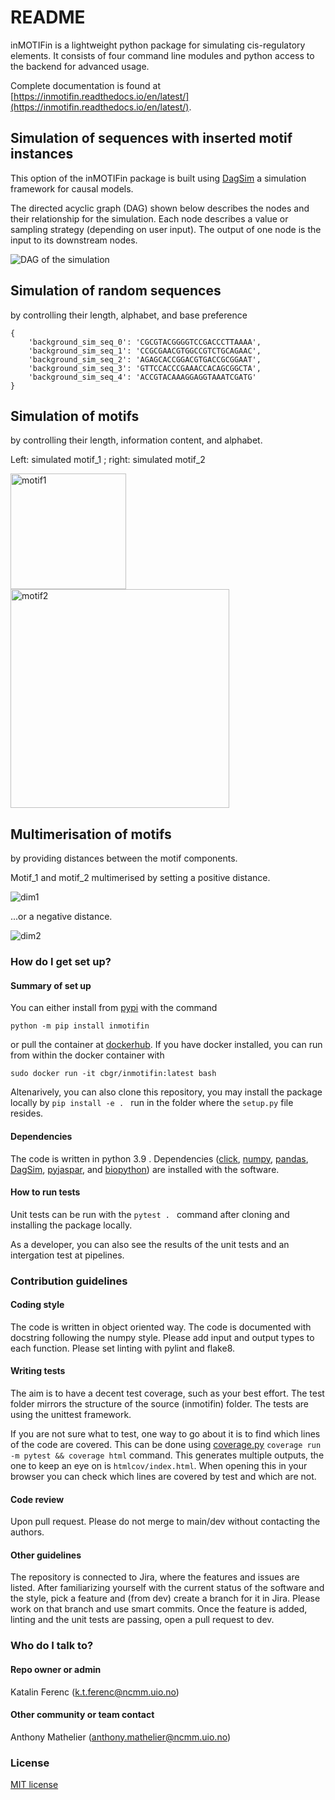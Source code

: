 # README #

inMOTIFin is a lightweight python package for simulating cis-regulatory elements.
It consists of four command line modules and python access to the backend for advanced usage.

Complete documentation is found at [https://inmotifin.readthedocs.io/en/latest/](https://inmotifin.readthedocs.io/en/latest/).

## Simulation of sequences with inserted motif instances ##

This option of the inMOTIFin package is built using [DagSim](https://uio-bmi.github.io/dagsim/index.html) a simulation framework for causal models.

The directed acyclic graph (DAG) shown below describes the nodes and their relationship for the simulation.
Each node describes a value or sampling strategy (depending on user input).
The output of one node is the input to its downstream nodes.

![DAG of the simulation](docs/usage/images/dag.png)

## Simulation of random sequences ##

by controlling their length, alphabet, and base preference

```
{
    'background_sim_seq_0': 'CGCGTACGGGGTCCGACCCTTAAAA',
    'background_sim_seq_1': 'CCGCGAACGTGGCCGTCTGCAGAAC',
    'background_sim_seq_2': 'AGAGCACCGGACGTGACCGCGGAAT',
    'background_sim_seq_3': 'GTTCCACCCGAAACCACAGCGGCTA',
    'background_sim_seq_4': 'ACCGTACAAAGGAGGTAAATCGATG'
}
```

## Simulation of motifs ##

by controlling their length, information content, and alphabet.

Left: simulated motif_1 ; right: simulated motif_2

<img src="docs/usage/images/motif_1.png" alt="motif1" width="185"/>
<img src="docs/usage/images/motif_2.png" alt="motif2" width="350"/>


## Multimerisation of motifs ##

by providing distances between the motif components.

Motif_1 and motif_2 multimerised by setting a positive distance.

![dim1](docs/usage/images/multimer_pos_example.png)

...or a negative distance.

![dim2](docs/usage/images/multimer_neg_example.png)

### How do I get set up? ###

#### Summary of set up ####

You can either install from [pypi](https://pypi.org/project/inMOTIFin/) with the command

```python -m pip install inmotifin```

or pull the container at [dockerhub](https://hub.docker.com/r/cbgr/inmotifin/tags). If you have docker installed, you can run from within the docker container with

```sudo docker run -it cbgr/inmotifin:latest bash ```

Altenarively, you can also clone this repository, you may install the package locally by `pip install -e . ` run in the folder where the `setup.py` file resides.

#### Dependencies ####

The code is written in python 3.9 . Dependencies ([click](https://click.palletsprojects.com/en/stable/), [numpy](https://numpy.org/), [pandas](https://pandas.pydata.org/), [DagSim](https://uio-bmi.github.io/dagsim/quickstart.html), [pyjaspar](https://github.com/asntech/pyjaspar), and [biopython](https://biopython.org/)) are installed with the software.

#### How to run tests ####

Unit tests can be run with the `pytest . ` command after cloning and installing the package locally.

As a developer, you can also see the results of the unit tests and an intergation test at pipelines.


### Contribution guidelines ###

#### Coding style ####

 The code is written in object oriented way. The code is documented with docstring following the numpy style. Please add input and output types to each function. Please set linting with pylint and flake8.

#### Writing tests ####

The aim is to have a decent test coverage, such as your best effort. The test folder mirrors the structure of the source (inmotifin) folder. The tests are using the unittest framework.

If you are not sure what to test, one way to go about it is to find which lines of the code are covered. This can be done using [coverage.py](https://coverage.readthedocs.io/en/7.10.7/) `coverage run -m pytest && coverage html` command. 
This generates multiple outputs, the one to keep an eye on is `htmlcov/index.html`. When opening this in your browser you can check which lines are covered by test and which are not.

#### Code review ####

Upon pull request. Please do not merge to main/dev without contacting the authors.

#### Other guidelines ####

The repository is connected to Jira, where the features and issues are listed. After familiarizing yourself with the current status of the software and the style, pick a feature and (from dev) create a branch for it in Jira. Please work on that branch and use smart commits. Once the feature is added, linting and the unit tests are passing, open a pull request to dev.

### Who do I talk to? ###

#### Repo owner or admin ####

Katalin Ferenc (k.t.ferenc@ncmm.uio.no)

#### Other community or team contact ####

Anthony Mathelier (anthony.mathelier@ncmm.uio.no)

### License
[MIT license](https://opensource.org/license/mit)